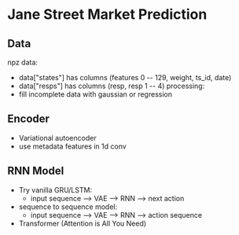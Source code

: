 # Jane Street Market Prediction

## Data
npz data:
* data["states"] has columns (features 0 -- 129, weight, ts_id, date)
* data["resps"] has columns (resp, resp 1 -- 4)
processing:
* fill incomplete data with gaussian or regression

## Encoder
* Variational autoencoder
* use metadata features in 1d conv

## RNN Model
* Try vanilla GRU/LSTM:
    + input sequence --> VAE --> RNN --> next action 
* sequence to sequence model:
    + input sequence --> VAE --> RNN --> action sequence 
* Transformer (Attention is All You Need)

